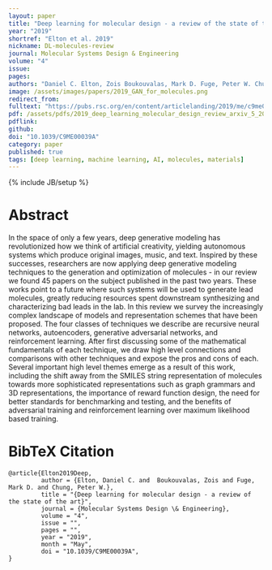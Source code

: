 ```yaml
---
layout: paper
title: "Deep learning for molecular design - a review of the state of the art"
year: "2019"
shortref: "Elton et al. 2019"
nickname: DL-molecules-review
journal: Molecular Systems Design & Engineering
volume: "4"
issue:
pages:  
authors: "Daniel C. Elton, Zois Boukouvalas, Mark D. Fuge, Peter W. Chung"
image: /assets/images/papers/2019_GAN_for_molecules.png
redirect_from:
fulltext: "https://pubs.rsc.org/en/content/articlelanding/2019/me/c9me00039"
pdf: /assets/pdfs/2019_deep_learning_molecular_design_review_arxiv_5_2019.pdf
pdflink:  
github:
doi: "10.1039/C9ME00039A"
category: paper
published: true
tags: [deep learning, machine learning, AI, molecules, materials]
---
```

{% include JB/setup %}

# Abstract

In the space of only a few years, deep generative modeling has revolutionized how we think of artificial creativity, yielding autonomous systems which produce original images, music, and text. Inspired by these successes, researchers are now applying deep generative modeling techniques to the generation and optimization of molecules - in our review we found 45 papers on the subject published in the past two years. These works point to a future where such systems will be used to generate lead molecules, greatly reducing resources spent downstream synthesizing and characterizing bad leads in the lab. In this review we survey the increasingly complex landscape of models and representation schemes that have been proposed. The four classes of techniques we describe are recursive neural networks, autoencoders, generative adversarial networks, and reinforcement learning. After first discussing some of the mathematical fundamentals of each technique, we draw high level connections and comparisons with other techniques and expose the pros and cons of each. Several important high level themes emerge as a result of this work, including the shift away from the SMILES string representation of molecules towards more sophisticated representations such as graph grammars and 3D representations, the importance of reward function design, the need for better standards for benchmarking and testing, and the benefits of adversarial training and reinforcement learning over maximum likelihood based training.

# BibTeX Citation

```
@article{Elton2019Deep,
         author = {Elton, Daniel C. and  Boukouvalas, Zois and Fuge, Mark D. and Chung, Peter W.},  
         title = "{Deep learning for molecular design - a review of the state of the art}",
         journal = {Molecular Systems Design \& Engineering},  
         volume = "4",
         issue = "",
         pages = "",
         year = "2019",  
         month = "May",
         doi = "10.1039/C9ME00039A",
}
```
